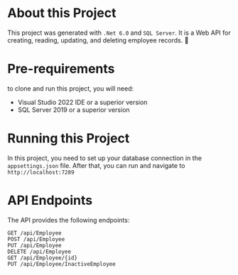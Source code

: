 # About this Project 
This project was generated with `.Net 6.0` and `SQL Server`. It is a Web API for creating, reading, updating, and deleting employee records. 🚀

# Pre-requirements
to clone and run this project, you will need:
 - Visual Studio 2022 IDE or a superior version
 - SQL Server 2019 or a superior version

# Running this Project 
In this project, you need to set up your database connection in the `appsettings.json` file. After that, you can run and navigate to `http://localhost:7289`

# API Endpoints
The API provides the following endpoints: 
   
    
    GET /api/Employee 
    POST /api/Employee
    PUT /api/Employee
    DELETE /api/Employee
    GET /api/Employee/{id}
    PUT /api/Employee/InactiveEmployee
      

